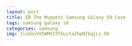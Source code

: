 ```yaml
---
layout: post
title: EB The Muppets Samsung Galaxy S9 Case
tags: samsung galaxy s9
categories: samsung
img: 1luVeuVV5WMV23TkLcta2hpNIbqjLv_Oh
---
```

